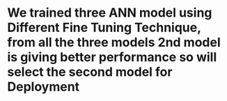 # We trained three ANN model using Different Fine Tuning Technique, from all the three models 2nd model is giving better performance so will select the second model for Deployment
